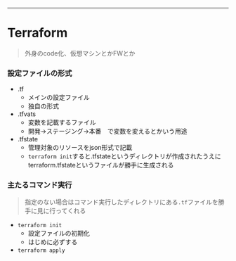 ---
# Terraform
> 外身のcode化、仮想マシンとかFWとか
### 設定ファイルの形式
* .tf
  * メインの設定ファイル
  * 独自の形式
* .tfvats
  * 変数を記載するファイル
  * 開発->ステージング->本番　で変数を変えるとかいう用途
* .tfstate
  * 管理対象のリソースをjson形式で記載
  * `terraform init`すると.tfstateというディレクトリが作成されたうえにterraform.tfstateというファイルが勝手に生成される

### 主たるコマンド実行
> 指定のない場合はコマンド実行したディレクトリにある`.tf`ファイルを勝手に見に行ってくれる
* `terraform init`
  * 設定ファイルの初期化
  * はじめに必ずする
* `terraform apply`

